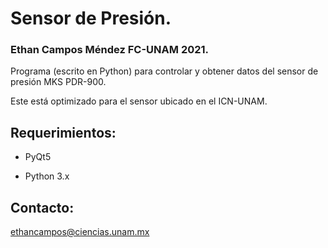 # Sensor de Presión.
### Ethan Campos Méndez FC-UNAM 2021.

Programa (escrito en Python) para controlar y obtener datos del sensor de presión MKS PDR-900. 

Este está optimizado para el sensor ubicado en el ICN-UNAM. 

## Requerimientos: 

- PyQt5

- Python 3.x 

## Contacto:

<ethancampos@ciencias.unam.mx>